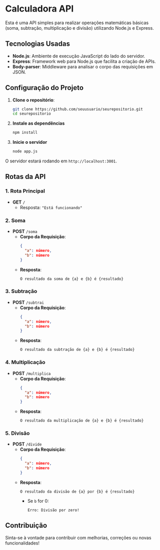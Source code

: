 # Calculadora API

Esta é uma API simples para realizar operações matemáticas básicas (soma, subtração, multiplicação e divisão) utilizando Node.js e Express.

## Tecnologias Usadas

- **Node.js**: Ambiente de execução JavaScript do lado do servidor.
- **Express**: Framework web para Node.js que facilita a criação de APIs.
- **Body-parser**: Middleware para analisar o corpo das requisições em JSON.

## Configuração do Projeto

1. **Clone o repositório**:
   ```bash
   git clone https://github.com/seuusuario/seurepositorio.git
   cd seurepositorio
2. **Instale as dependências**
   ```bash
   npm install
3. **Inicie o servidor**
   ```bash
   node app.js
O servidor estará rodando em `http://localhost:3001`.

## Rotas da API

### 1. Rota Principal
- **GET** `/`
  - Resposta: `"Está funcionando"`

### 2. Soma
- **POST** `/soma`
  - **Corpo da Requisição**:
    ```json
    {
      "a": número,
      "b": número
    }
    ```
  - **Resposta**: 
    ```
    O resultado da soma de {a} e {b} é {resultado}
    ```

### 3. Subtração
- **POST** `/subtrai`
  - **Corpo da Requisição**:
    ```json
    {
      "a": número,
      "b": número
    }
    ```
  - **Resposta**: 
    ```
    O resultado da subtração de {a} e {b} é {resultado}
    ```

### 4. Multiplicação
- **POST** `/multiplica`
  - **Corpo da Requisição**:
    ```json
    {
      "a": número,
      "b": número
    }
    ```
  - **Resposta**: 
    ```
    O resultado da multiplicação de {a} e {b} é {resultado}
    ```

### 5. Divisão
- **POST** `/divide`
  - **Corpo da Requisição**:
    ```json
    {
      "a": número,
      "b": número
    }
    ```
  - **Resposta**: 
    ```
    O resultado da divisão de {a} por {b} é {resultado}
    ```
    - Se `b` for 0:
      ```
      Erro: Divisão por zero!
      ```

## Contribuição

Sinta-se à vontade para contribuir com melhorias, correções ou novas funcionalidades!

